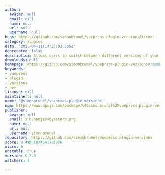 ```yaml
---
author:
  avatar: null
  email: null
  name: null
  url: null
  username: null
bugs: https://github.com/simonbrunel/vuepress-plugin-versions/issues
category: plugins
date: '2021-04-11T17:21:02.535Z'
deprecated: false
description: Allows users to switch between different versions of your documentation
downloads: null
homepage: https://github.com/simonbrunel/vuepress-plugin-versions#readme
keywords:
- vuepress
- plugin
- versions
- npm
license: null
maintainers: null
name: '@simonbrunel/vuepress-plugin-versions'
npm: https://www.npmjs.com/package/%40simonbrunel%2Fvuepress-plugin-versions
publisher:
  avatar: null
  email: s.b.npmjs@abysscorp.org
  name: null
  url: null
  username: simonbrunel
repository: https://github.com/simonbrunel/vuepress-plugin-versions
score: 0.49881874641705976
stars: 0
unstable: true
version: 0.2.0
watchers: 0

---
```


